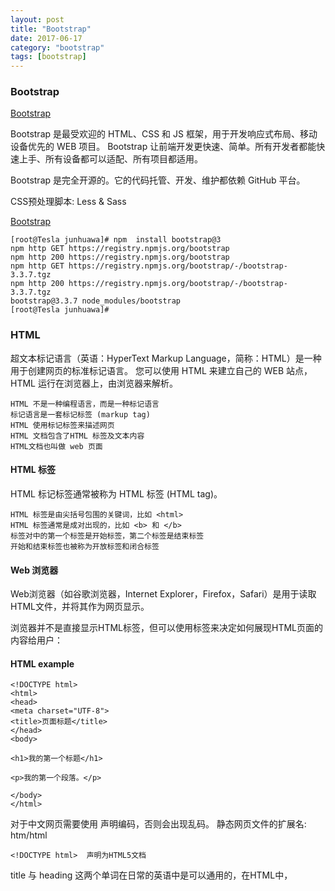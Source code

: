 ```yaml
---
layout: post
title: "Bootstrap"
date: 2017-06-17
category: "bootstrap"
tags: [bootstrap]
---
```

### Bootstrap

[Bootstrap](http://v3.bootcss.com/)

Bootstrap 是最受欢迎的 HTML、CSS 和 JS 框架，用于开发响应式布局、移动设备优先的 WEB 项目。
Bootstrap
让前端开发更快速、简单。所有开发者都能快速上手、所有设备都可以适配、所有项目都适用。

Bootstrap 是完全开源的。它的代码托管、开发、维护都依赖 GitHub 平台。

CSS预处理脚本: Less & Sass

[Bootstrap](http://getbootstrap.com/getting-started/#download)

    [root@Tesla junhuawa]# npm  install bootstrap@3
    npm http GET https://registry.npmjs.org/bootstrap
    npm http 200 https://registry.npmjs.org/bootstrap
    npm http GET https://registry.npmjs.org/bootstrap/-/bootstrap-3.3.7.tgz
    npm http 200 https://registry.npmjs.org/bootstrap/-/bootstrap-3.3.7.tgz
    bootstrap@3.3.7 node_modules/bootstrap
    [root@Tesla junhuawa]# 

### HTML

超文本标记语言（英语：HyperText Markup
Language，简称：HTML）是一种用于创建网页的标准标记语言。
您可以使用 HTML 来建立自己的 WEB 站点，HTML 运行在浏览器上，由浏览器来解析。

    HTML 不是一种编程语言，而是一种标记语言
    标记语言是一套标记标签 (markup tag)
    HTML 使用标记标签来描述网页
    HTML 文档包含了HTML 标签及文本内容
    HTML文档也叫做 web 页面

#### HTML 标签

HTML 标记标签通常被称为 HTML 标签 (HTML tag)。

    HTML 标签是由尖括号包围的关键词，比如 <html>
    HTML 标签通常是成对出现的，比如 <b> 和 </b>
    标签对中的第一个标签是开始标签，第二个标签是结束标签
    开始和结束标签也被称为开放标签和闭合标签

#### Web 浏览器

Web浏览器（如谷歌浏览器，Internet Explorer，Firefox，Safari）是用于读取HTML文件，并将其作为网页显示。

浏览器并不是直接显示HTML标签，但可以使用标签来决定如何展现HTML页面的内容给用户：

#### HTML example

    <!DOCTYPE html>
    <html>
    <head>
    <meta charset="UTF-8">
    <title>页面标题</title>
    </head>
    <body>
    
    <h1>我的第一个标题</h1>
    
    <p>我的第一个段落。</p>
    
    </body>
    </html>


对于中文网页需要使用 <meta charset="utf-8"> 声明编码，否则会出现乱码。
静态网页文件的扩展名: htm/html 

    <!DOCTYPE html>  声明为HTML5文档

title 与 heading 这两个单词在日常的英语中是可以通用的，在HTML中，<title>
指定整个网页的标题，并不显示在网页上，而显示在浏览器窗口的标题栏中。
而heading标签使一些文本突出显示在网页上。 

一个网页只能有一个\<title\>, 且只能出现在\<head\>和\<\/head\> 标签之间，而\<h1\>, \<h2\>
和\<h3\> 可以有任意多个，顺序也可以根据需要任意安排。

### Node.js

    Node.js 是一个基于 Chrome V8 引擎的 JavaScript 运行环境。
    Node.js 使用了一个事件驱动、非阻塞式 I/O 的模型，使其轻量又高效。
    Node.js 的包管理器 npm，是全球最大的开源库生态系统。 

    npm: node package manager

